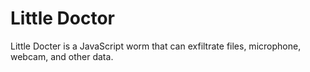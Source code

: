# Little Doctor

Little Docter is a JavaScript worm that can exfiltrate files, microphone, webcam, and other data.
